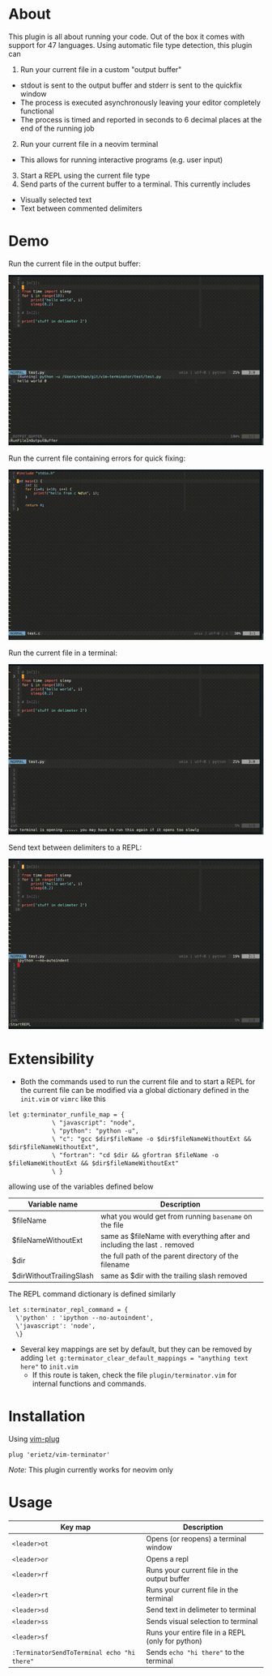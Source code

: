 # About

This plugin is all about running your code. Out of the box it comes with
support for 47 languages. Using automatic file type detection, this plugin can

1. Run your current file in a custom "output buffer"
  - stdout is sent to the output buffer and stderr is sent to the quickfix window
  - The process is executed asynchronously leaving your editor completely functional
  - The process is timed and reported in seconds to 6 decimal places at the end
  of the running job
2. Run your current file in a neovim terminal
  - This allows for running interactive programs (e.g. user input)
3. Start a REPL using the current file type
4. Send parts of the current buffer to a terminal. This currently includes
  - Visually selected text
  - Text between commented delimiters

# Demo

Run the current file in the output buffer:

![Run current file in output buffer](./media/run_in_output_buffer.gif "Run file in the output buffer")

Run the current file containing errors for quick fixing:

![Run current file with errors](./media/quickfix.gif "Run file with errors for quickfix")

Run the current file in a terminal:

![Run current file in a neovim terminal](./media/run_in_terminal.gif "Run file in the terminal")

Send text between delimiters to a REPL:

![Send text in delimeter to a new REPL](./media/send_to_repl.gif "Sending text to REPL")

# Extensibility

- Both the commands used to run the current file and to start a REPL for the
current file can be modified via a global dictionary defined in the `init.vim`
or `vimrc` like this

```vim
let g:terminator_runfile_map = {
            \ "javascript": "node",
            \ "python": "python -u",
            \ "c": "gcc $dir$fileName -o $dir$fileNameWithoutExt && $dir$fileNameWithoutExt",
            \ "fortran": "cd $dir && gfortran $fileName -o $fileNameWithoutExt && $dir$fileNameWithoutExt"
            \ }
```

allowing use of the variables defined below

| Variable name            | Description                                                                |
| ---                      | ---                                                                        |
| $fileName                | what you would get from running  `basename` on the file                    |
| $fileNameWithoutExt      | same as $fileName with everything after and including the last `.` removed |
| $dir                     | the full path of the parent directory of the filename                      |
| $dirWithoutTrailingSlash | same as $dir with the trailing slash removed                               |


The REPL command dictionary is defined similarly

```vim
let s:terminator_repl_command = {
  \'python' : 'ipython --no-autoindent',
  \'javascript': 'node',
  \}
````

- Several key mappings are set by default, but they can be removed by adding
`let g:terminator_clear_default_mappings = "anything text here"` to `init.vim`
  - If this route is taken, check the file `plugin/terminator.vim` for internal
  functions and commands.

# Installation

Using [vim-plug](https://github.com/junegunn/vim-plug)

```vim
plug 'erietz/vim-terminator'
```

*Note:* This plugin currently works for neovim only

# Usage

| Key map                                     | Description                                       |
| ---                                         | ---                                               |
| `<leader>ot`                                | Opens (or reopens) a terminal window              |
| `<leader>or`                                | Opens a repl                                      |
| `<leader>rf`                                | Runs your current file in the output buffer       |
| `<leader>rt`                                | Runs your current file in the terminal            |
| `<leader>sd`                                | Send text in delimeter to terminal                |
| `<leader>ss`                                | Sends visual selection to terminal                |
| `<leader>sf`                                | Runs your entire file in a REPL (only for python) |
| `:TerminatorSendToTerminal echo "hi there"` | Sends `echo "hi there"` to the terminal           |

